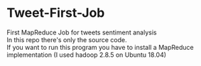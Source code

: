 # Tweet-First-Job
First MapReduce Job for tweets sentiment analysis</br>
In this repo there's only the source code.</br>
If you want to run this program you have to install a MapReduce implementation (I used hadoop 2.8.5 on Ubuntu 18.04)
